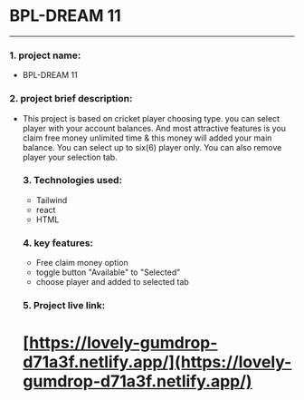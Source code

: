 # BPL-DREAM 11

---

### 1. project name:

- BPL-DREAM 11

### 2. project brief description:

- This project is based on cricket player choosing type. you can select player with your account
  balances. And most attractive features is you claim free money unlimited time & this money will added your main balance. You can select up to six(6) player only. You can also remove player your selection tab.

  ### 3. Technologies used:

  - Tailwind
  - react
  - HTML

  ### 4. key features:

  - Free claim money option
  - toggle button "Available" to "Selected"
  - choose player and added to selected tab

  ### 5. Project live link:

  # [https://lovely-gumdrop-d71a3f.netlify.app/](https://lovely-gumdrop-d71a3f.netlify.app/)
